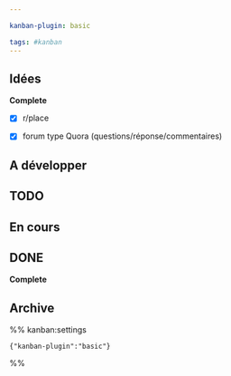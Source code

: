 ```yaml
---

kanban-plugin: basic

tags: #kanban
---
```


## Idées

**Complete**
- [x] r/place
- [x] forum type Quora (questions/réponse/commentaires)


## A développer



## TODO



## En cours



## DONE

**Complete**


## Archive





%% kanban:settings
```
{"kanban-plugin":"basic"}
```
%%